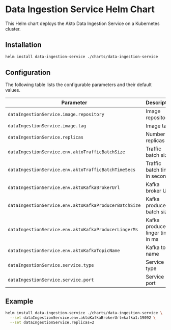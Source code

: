 # Data Ingestion Service Helm Chart

This Helm chart deploys the Akto Data Ingestion Service on a Kubernetes cluster.

## Installation

```bash
helm install data-ingestion-service ./charts/data-ingestion-service
```

## Configuration

The following table lists the configurable parameters and their default values.

| Parameter | Description | Default |
|-----------|-------------|---------|
| `dataIngestionService.image.repository` | Image repository | `coastaldemigod/data-ingestion-service` |
| `dataIngestionService.image.tag` | Image tag | `latest` |
| `dataIngestionService.replicas` | Number of replicas | `1` |
| `dataIngestionService.env.aktoTrafficBatchSize` | Traffic batch size | `100` |
| `dataIngestionService.env.aktoTrafficBatchTimeSecs` | Traffic batch time in seconds | `10` |
| `dataIngestionService.env.aktoKafkaBrokerUrl` | Kafka broker URL | `kafka1:19092` |
| `dataIngestionService.env.aktoKafkaProducerBatchSize` | Kafka producer batch size | `10` |
| `dataIngestionService.env.aktoKafkaProducerLingerMs` | Kafka producer linger time in ms | `10` |
| `dataIngestionService.env.aktoKafkaTopicName` | Kafka topic name | `akto.api.logs` |
| `dataIngestionService.service.type` | Service type | `ClusterIP` |
| `dataIngestionService.service.port` | Service port | `8080` |

## Example

```bash
helm install data-ingestion-service ./charts/data-ingestion-service \
  --set dataIngestionService.env.aktoKafkaBrokerUrl=kafka1:19092 \
  --set dataIngestionService.replicas=2
```
